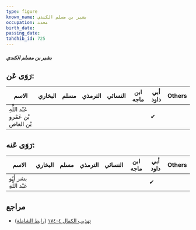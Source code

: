 ```yaml
---
type: figure
known_name: بشير بن مسلم الكندي
occupation: محدث
birth_date:
passing_date:
tahdhib_id: 725
---
```

##### بشير بن مسلم الكندي

## رَوَى عَن:
| الاسم                              | البخاري | مسلم | الترمذي | النسائي | ابن ماجه | أبي داود | Others |
| ---------------------------------- | ------- | ---- | ------- | ------- | -------- | -------- | ------ |
| عَبْد اللَّهِ بْن عَمْرو بْن العاص |         |      |         |         |          | ✔        |        |
## رَوَى عَنه:
| الاسم                   | البخاري | مسلم | الترمذي | النسائي | ابن ماجه | أبي داود | Others |
| ----------------------- | ------- | ---- | ------- | ------- | -------- | -------- | ------ |
| بشر أَبُو عَبْد اللَّهِ |         |      |         |         |          | ✔        |        |
## مراجع
- [تهذيب الكمال ٤-١٧٤](obsidian://open?vault=Tahdhib-al-Kamal&file=Figures/٧٢٥-بشير%20بن%20مسلم%20الكندي) ([رابط الشاملة](https://shamela.ws/book/3722/1688))